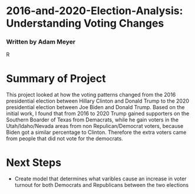 # 2016-and-2020-Election-Analysis:  Understanding Voting Changes

### Written by Adam Meyer
R

# Summary of Project
This project looked at how the voting patterns changed from the 2016 presidential election between Hillary Clinton and Donald Trump to the 2020 presidential election between Joe Biden and Donald Trump. Based on the initial work, I found that from 2016 to 2020 Trump gained supporters on the Southern Boarder of Texas from Demacrats, while he gain voters in the Utah/Idaho/Nevada areas from non Repulican/Democrat voters, because Biden got a similar percentage to Clinton. Therefore the extra voters came from people that did not vote for the democrats.

# Next Steps
- Create model that determines what varibles cause an increase in voter turnout for both Democrats and Republicans between the two elections
